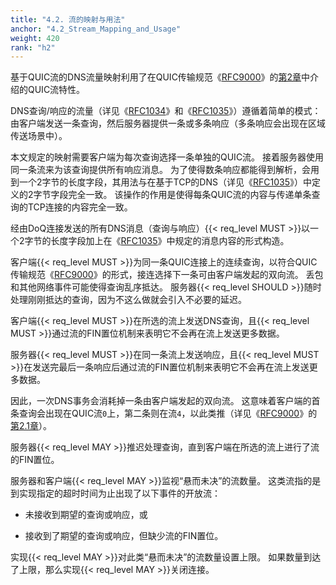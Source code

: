 ```yaml
---
title: "4.2. 流的映射与用法"
anchor: "4.2_Stream_Mapping_and_Usage"
weight: 420
rank: "h2"
---
```


基于QUIC流的DNS流量映射利用了在QUIC传输规范《[RFC9000](../RFC9000_Chinese_Simplified)》的[第2章](../RFC9000_Chinese_Simplified/#2_Streams)中介绍的QUIC流特性。

DNS查询/响应的流量（详见《[RFC1034](https://www.rfc-editor.org/info/rfc1034)》和《[RFC1035](https://www.rfc-editor.org/info/rfc1035)》）遵循着简单的模式：由客户端发送一条查询，然后服务器提供一条或多条响应（多条响应会出现在区域传送场景中）。

本文规定的映射需要客户端为每次查询选择一条单独的QUIC流。
接着服务器使用同一条流来为该查询提供所有响应消息。
为了使得数条响应都能得到解析，会用到一个2字节的长度字段，其用法与在基于TCP的DNS（详见《[RFC1035](https://www.rfc-editor.org/info/rfc1035)》）中定义的2字节字段完全一致。
该操作的作用是使得每条QUIC流的内容与传递单条查询的TCP连接的内容完全一致。

经由DoQ连接发送的所有DNS消息（查询与响应）{{< req_level MUST >}}以一个2字节的长度字段加上在《[RFC1035](https://www.rfc-editor.org/info/rfc1035)》中规定的消息内容的形式构造。

客户端{{< req_level MUST >}}为同一条QUIC连接上的连续查询，以符合QUIC传输规范《[RFC9000](../RFC9000_Chinese_Simplified)》的形式，接连选择下一条可由客户端发起的双向流。
丢包和其他网络事件可能使得查询乱序抵达。
服务器{{< req_level SHOULD >}}随时处理刚刚抵达的查询，因为不这么做就会引入不必要的延迟。

客户端{{< req_level MUST >}}在所选的流上发送DNS查询，且{{< req_level MUST >}}通过流的FIN置位机制来表明它不会再在流上发送更多数据。

服务器{{< req_level MUST >}}在同一条流上发送响应，且{{< req_level MUST >}}在发送完最后一条响应后通过流的FIN置位机制来表明它不会再在流上发送更多数据。

因此，一次DNS事务会消耗掉一条由客户端发起的双向流。
这意味着客户端的首条查询会出现在QUIC流`0`上，第二条则在流`4`，以此类推（详见《[RFC9000](../RFC9000_Chinese_Simplified)》的[第2.1章](../RFC9000_Chinese_Simplified/#2.1_Stream_Types_and_Identifiers)）。

服务器{{< req_level MAY >}}推迟处理查询，直到客户端在所选的流上进行了流的FIN置位。

服务器和客户端{{< req_level MAY >}}监视“悬而未决”的流数量。
这类流指的是到实现指定的超时时间为止出现了以下事件的开放流：

* 未接收到期望的查询或响应，或

* 接收到了期望的查询或响应，但缺少流的FIN置位。

实现{{< req_level MAY >}}对此类“悬而未决”的流数量设置上限。
如果数量到达了上限，那么实现{{< req_level MAY >}}关闭连接。
